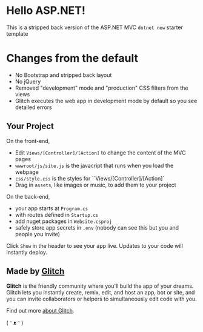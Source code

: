 # Hello ASP.NET!

This is a stripped back version of the ASP.NET MVC `dotnet new` starter template

# Changes from the default

- No Bootstrap and stripped back layout
- No jQuery
- Removed "development" mode and "production" CSS filters from the views
- Glitch executes the web app in development mode by default so you see detailed errors

## Your Project

On the front-end,

- Edit `Views/[Controller]/[Action]` to change the content of the MVC pages
- `wwwroot/js/site.js` is the javacript that runs when you load the webpage
- `css/style.css` is the styles for ``Views/[Controller]/[Action]`
- Drag in `assets`, like images or music, to add them to your project

On the back-end,

- your app starts at `Program.cs`
- with routes defined in `Startup.cs`
- add nuget packages in `Website.csproj`
- safely store app secrets in `.env` (nobody can see this but you and people you invite)

Click `Show` in the header to see your app live. Updates to your code will instantly deploy.


## Made by [Glitch](https://glitch.com/)

**Glitch** is the friendly community where you'll build the app of your dreams. Glitch lets you instantly create, remix, edit, and host an app, bot or site, and you can invite collaborators or helpers to simultaneously edit code with you.

Find out more [about Glitch](https://glitch.com/about).

( ᵔ ᴥ ᵔ )